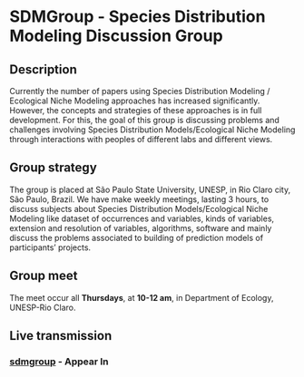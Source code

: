 # SDMGroup - Species Distribution Modeling Discussion Group

## Description
Currently the number of papers using Species Distribution Modeling / Ecological Niche Modeling approaches has increased significantly. However, the concepts and strategies of these approaches is in full development. For this, the goal of this group is discussing problems and challenges involving Species Distribution Models/Ecological Niche Modeling through interactions with peoples of different labs and different views.

## Group strategy
The group is placed at São Paulo State University, UNESP, in Rio Claro city, São Paulo, Brazil. We have make weekly meetings, lasting 3 hours, to discuss subjects about Species Distribution Models/Ecological Niche Modeling like dataset of occurrences and variables, kinds of variables, extension and resolution of variables, algorithms, software and mainly discuss the problems associated to building of prediction models of participants’ projects. 

## Group meet
The meet occur all **Thursdays**, at **10-12 am**, in Department of Ecology, UNESP-Rio Claro.

## Live transmission
### [sdmgroup](https://appear.in/sdmgroup) - Appear In
